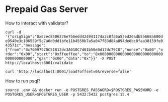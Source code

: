 # Prepaid Gas Server

How to interact with validator?

`curl -d '{"origSign":"0x6cec8506276e7b6edd424941174a2c8fa6a53ed26adb5b668a600de9540e3c106559f5c7a6d0dd1bfe11b4550b7a5a047f83d84a894de0bc0faa38159fe043571c","message":{"from":"0x70997970C51812dc3A010C7d01b50e0d17dc79C8","nonce":"0x00","order":"0x00","start":"0xffeeffee","to":"0x0000000000000000000000000000000000000000","gas":"0x00","data":"0x"}}' -X POST http://localhost:8001/validate`

`curl 'http://localhost:8001/load?offset=0&reverse=false'`

How to run psql?

`source .env && docker run -e POSTGRES_PASSWORD=$POSTGRES_PASSWORD -e POSTGRES_USER=$POSTGRES_USER -p 5432:5432 postgres:15.4`
